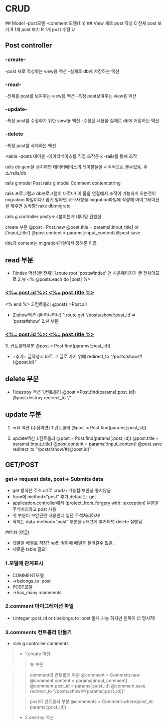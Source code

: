 # CRUD
<rails>
## Model
-post모델
-comment 모델(1:n)
## View
새로 post 작성 C
전체 post 보기 R
1개 post 보기 R
1개 post 수정 U

## Post controller
### -create-
-post 새로 작성하는 view용 액션
-실제로 db에 저장하는 액션

### -read-
-전체를 post를 보여주는 view용 액션
-특정 post보여주는 view용 액션

### -update-
-특정 post를 수정하기 위한 view용 액션
-수정된 내용을 실제로 db에 저장하는 액션

### -delete
-특정 post를 삭제하는 액션


<database>

-table
-posts 테이블
-데이터베이스를 직접 조작은 x
-rails를 통해 조작

rails db gem을 설치하면 데이터베이스의 테이블들을
시각적으로 볼수있음. 
주소/rails/db

rails g model Post
rails g model Comment content:string 

rails 프로그램과 db프로그램이 다르다! 이 둘을 연결해서 조작이 가능하게
하는것이 migration 파일이다.!
쉽게 말하면 요구사항을 migration파일에 작성해 마이그레이션을 해주면 동작함!
rake db:migrate

rails g controller posts-> s붙이는게 네이밍 컨벤션

create 부분
@post= Post.new
@post.title = params[:input_title] or [’input_title’]
@post.content = params[:input_content] 
@post.save

title과 content는 migration파일에서 정해준 이름



## read 부분
+ 1)index 액션(글 전체)
1.route
root 'posts#index' 맨 처음페이지가 글 전체이므로
2.뷰
<% @posts.each do |post| %>
<h3><a href="/posts/show/<%= post.id%>"><%= post.id %>: <%= post.title %></a></h3>
<% end %>
3.컨트롤러
@posts =Post.all

+ 2)show액션 (글 하나하나)
1.route
get '/posts/show/:post_id'=> 'posts#show'
2.뷰 부분
<h3><a href="/posts/show/<%= post.id%>"><%= post.id %>: <%= post.title %></a></h3>
3. 컨트롤러부분
@post = Post.find(params[:post_id])

+ +추가+ 글작성시 바로 그 글로 가기 위해
redirect_to "/posts/show/#{@post.id}"

## delete 부분
+ 1)destroy 액션
1.컨트롤러
@post =Post.find(params[:post_id])
@post.destroy
redirect_to '/'

## update 부분
1) edit 액션 (수정화면)
1.컨트롤러 
@post = Post.find(params[:post_id])

2) update액션
1.컨트롤러 
@post = Post.find(params[:post_id])
@post.title = params[:input_title]
@post.content = params[:input_content]
@post.save
redirect_to "/posts/show/#{@post.id}"


## GET/POST
### get-> request data,  post-> Submits data 

+ get 방식은 주소 url로 crud가 가능함!보안상 좋지않음
+ form에 method="post" 추가 default는 get
+ application.controller에서 (protect_from_forgery with: :exception) 부분을 주석처리하고 post 사용
+ 위 부분이 보안관련 내용인데 일단 주석처리하자!
+ 삭제는 data-method="post" 부분을 a태그에 추가하면 delete 실행됨

##1:N (댓글)
+ 댓글을 배열로 저장? no!!! 컬럼에 배열은 들어갈수 없음.
+ 새로운 table 필요!

### 1.모델에 관계표시

+ COMMENT모델
+ ->belongs_to :post
+ POST모델
+ ->has_many :comments

### 2.comment 마이그레이션 파일
+ t.integer :post_id or t.belongs_to :post 둘다 가능 하지만 왼쪽이 더 명시적!


### 3.comments 컨트롤러 만들기
+ rails g controller comments
> + 1.create 액션
>> 뷰 부분 
>> <form action="/posts/show/<%= @post.id %>/comments/create" method="post">


>> comment의 컨트롤러 부분 
>> @comment = Comment.new
>> @comment.content = params[:input_comment]
>> @comment.post_id = params[:post_id]
>> @comment.save
>> redirect_to "/posts/show/#{params[:post_id]}" 

>> post의 컨트롤러 부분
>> @comments = Comment.where(post_id: params[:post_id])

> + 2.destroy 액션


